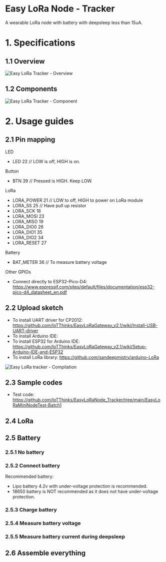 # Easy LoRa Node - Tracker
A wearable LoRa node with battery with deepsleep less than 15uA.

# 1. Specifications
## 1.1 Overview
![Easy LoRa Tracker - Overview](https://user-images.githubusercontent.com/29994971/104403543-516f5d00-558b-11eb-9928-45658bd5ce4e.jpg)

## 1.2 Components
![Easy LoRa Tracker - Component](https://user-images.githubusercontent.com/29994971/104406783-a9f62880-5592-11eb-8292-f9eb78175576.jpg)


# 2. Usage guides
## 2.1 Pin mapping
LED
* LED                   22 // LOW is off, HIGH is on.

Button
* BTN                   39 // Pressed is HIGH. Keep LOW.

LoRa
* LORA_POWER            21 // LOW to off, HIGH to power on LoRa module
* LORA_SS               25 // Have pull up resistor
* LORA_SCK              18
* LORA_MOSI             23
* LORA_MISO             19
* LORA_DIO0             26
* LORA_DIO1             35
* LORA_DIO2             34
* LORA_RESET            27

Battery
* BAT_METER             36 // To measure battery voltage

Other GPIOs
* Connect directly to ESP32-Pico-D4: https://www.espressif.com/sites/default/files/documentation/esp32-pico-d4_datasheet_en.pdf

## 2.2 Upload sketch
* To install UART driver for CP2012: https://github.com/IoTThinks/EasyLoRaGateway_v2.1/wiki/Install-USB-UART-driver
* To install Arduino IDE:
* To install ESP32 for Arduino IDE: https://github.com/IoTThinks/EasyLoRaGateway_v2.1/wiki/Setup-Arduino-IDE-and-ESP32
* To install LoRa library: https://github.com/sandeepmistry/arduino-LoRa

![Easy LoRa tracker - Compilation](https://user-images.githubusercontent.com/29994971/104406345-af06a800-5591-11eb-9424-496a6c1f9ca7.png)

## 2.3 Sample codes
* Test code: https://github.com/IoTThinks/EasyLoRaNode_Tracker/tree/main/EasyLoRaMiniNodeTest-Batch1

## 2.4 LoRa

## 2.5 Battery
### 2.5.1 No battery

### 2.5.2 Connect battery
Recommended battery:
* Lipo battery 4.2v with under-voltage protection is recommended. 
* 18650 battery is NOT recommended as it does not have under-voltage protection.

### 2.5.3 Charge battery

### 2.5.4 Measure battery voltage

### 2.5.5 Measure battery current during deepsleep


## 2.6 Assemble everything
